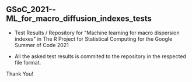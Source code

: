 ## GSoC_2021--ML_for_macro_diffusion_indexes_tests

* Test Results / Repository for "Machine learning for macro dispersion indexes" in The R Project for Statistical Computing for the Google Summer of Code 2021

* All the asked test results is commited to the repository in the respected file format.


Thank You!

